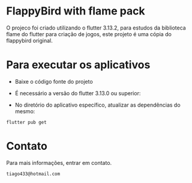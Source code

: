 # FlappyBird with flame pack

O projeco foi criado utilizando o flutter 3.13.2, para estudos da biblioteca flame do flutter para criação de jogos, este projeto é uma cópia do flappybird original.

# Para executar os aplicativos

* Baixe o código fonte do projeto

* É necessário a versão do flutter 3.13.0 ou superior:

* No diretório do aplicativo específico, atualizar as dependências do mesmo:

```
flutter pub get
```

# Contato

Para mais informações, entrar em contato.

```
tiago433@hotmail.com
```
